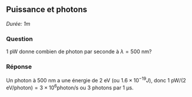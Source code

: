 ## Puissance et photons

*Durée: 1m*

### Question

 1 pW donne combien de photon par seconde à $\lambda = 500 \text{ nm}$?

### Réponse

Un photon à 500 nm a une énergie de 2 eV (ou $1.6 \times 10^{-19}J$), donc $1 \text{ pW} / \left( 2 \text{ eV/photon} \right)  = 3 \times 10^{6} \text{photon/s}$ ou 3 photons par 1 µs.
